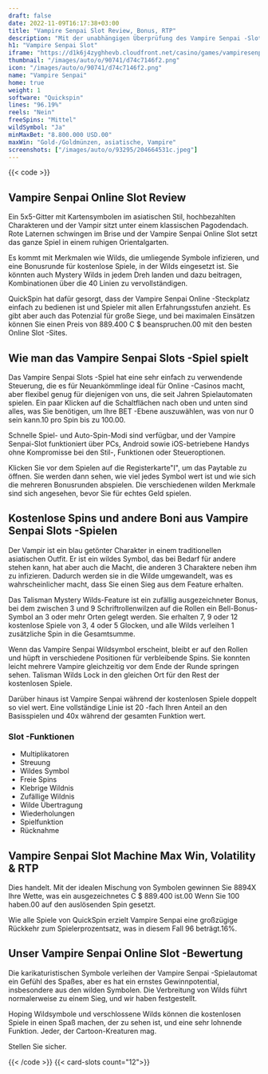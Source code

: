 ```yaml
---
draft: false
date: 2022-11-09T16:17:38+03:00
title: "Vampire Senpai Slot Review, Bonus, RTP"
description: "Mit der unabhängigen Überprüfung des Vampire Senpai -Slot von QuickSpin können Sie kostenlos oder echtes Geld spielen und hier einen Bonus erhalten!"
h1: "Vampire Senpai Slot"
iframe: "https://d1k6j4zyghhevb.cloudfront.net/casino/games/vampiresenpai/index.html?gameid=vampiresenpai&channel=web&moneymode=fun&partnerid=13&lang=en_US"
thumbnail: "/images/auto/o/90741/d74c7146f2.png"
icon: "/images/auto/o/90741/d74c7146f2.png"
name: "Vampire Senpai"
home: true
weight: 1
software: "Quickspin"
lines: "96.19%"
reels: "Nein"
freeSpins: "Mittel"
wildSymbol: "Ja"
minMaxBet: "8.800.000 USD.00"
maxWin: "Gold-/Goldmünzen, asiatische, Vampire"
screenshots: ["/images/auto/o/93295/204664531c.jpeg"]
---
```


{{< code >}}<h2>Vampire Senpai Online Slot Review</h2><p>Ein 5x5-Gitter mit Kartensymbolen im asiatischen Stil, hochbezahlten Charakteren und der Vampir sitzt unter einem klassischen Pagodendach. Rote Laternen schwingen im Brise und der Vampire Senpai Online Slot setzt das ganze Spiel in einem ruhigen Orientalgarten.</p><p>Es kommt mit Merkmalen wie Wilds, die umliegende Symbole infizieren, und eine Bonusrunde für kostenlose Spiele, in der Wilds eingesetzt ist. Sie könnten auch Mystery Wilds in jedem Dreh landen und dazu beitragen, Kombinationen über die 40 Linien zu vervollständigen.</p><p>QuickSpin hat dafür gesorgt, dass der Vampire Senpai Online -Steckplatz einfach zu bedienen ist und Spieler mit allen Erfahrungsstufen anzieht. Es gibt aber auch das Potenzial für große Siege, und bei maximalen Einsätzen können Sie einen Preis von 889.400 C $ beanspruchen.00 mit den besten Online Slot -Sites.</p><h2>Wie man das Vampire Senpai Slots -Spiel spielt</h2><p>Das Vampire Senpai Slots -Spiel hat eine sehr einfach zu verwendende Steuerung, die es für Neuankömmlinge ideal für Online -Casinos macht, aber flexibel genug für diejenigen von uns, die seit Jahren Spielautomaten spielen. Ein paar Klicken auf die Schaltflächen nach oben und unten sind alles, was Sie benötigen, um Ihre BET -Ebene auszuwählen, was von nur 0 sein kann.10 pro Spin bis zu 100.00.</p><p>Schnelle Spiel- und Auto-Spin-Modi sind verfügbar, und der Vampire Senpai-Slot funktioniert über PCs, Android sowie iOS-betriebene Handys ohne Kompromisse bei den Stil-, Funktionen oder Steueroptionen.</p><p>Klicken Sie vor dem Spielen auf die Registerkarte"I", um das Paytable zu öffnen. Sie werden dann sehen, wie viel jedes Symbol wert ist und wie sich die mehreren Bonusrunden abspielen. Die verschiedenen wilden Merkmale sind sich angesehen, bevor Sie für echtes Geld spielen.</p><h2>Kostenlose Spins und andere Boni aus Vampire Senpai Slots -Spielen</h2><p>Der Vampir ist ein blau getönter Charakter in einem traditionellen asiatischen Outfit. Er ist ein wildes Symbol, das bei Bedarf für andere stehen kann, hat aber auch die Macht, die anderen 3 Charaktere neben ihm zu infizieren. Dadurch werden sie in die Wilde umgewandelt, was es wahrscheinlicher macht, dass Sie einen Sieg aus dem Feature erhalten.</p><p>Das Talisman Mystery Wilds-Feature ist ein zufällig ausgezeichneter Bonus, bei dem zwischen 3 und 9 Schriftrollenwilzen auf die Rollen ein Bell-Bonus-Symbol an 3 oder mehr Orten gelegt werden. Sie erhalten 7, 9 oder 12 kostenlose Spiele von 3, 4 oder 5 Glocken, und alle Wilds verleihen 1 zusätzliche Spin in die Gesamtsumme.</p><p>Wenn das Vampire Senpai Wildsymbol erscheint, bleibt er auf den Rollen und hüpft in verschiedene Positionen für verbleibende Spins. Sie konnten leicht mehrere Vampire gleichzeitig vor dem Ende der Runde springen sehen. Talisman Wilds Lock in den gleichen Ort für den Rest der kostenlosen Spiele.</p><p>Darüber hinaus ist Vampire Senpai während der kostenlosen Spiele doppelt so viel wert. Eine vollständige Linie ist 20 -fach Ihren Anteil an den Basisspielen und 40x während der gesamten Funktion wert.</p><h3>
Slot -Funktionen</h3><ul>
<li></span>
Multiplikatoren</li>
<li></span>
Streuung</li>
<li></span>
Wildes Symbol</li>
<li></span>
Freie Spins</li>
<li></span>
Klebrige Wildnis</li>
<li></span>
Zufällige Wildnis</li>
<li></span>
Wilde Übertragung</li>
<li></span>
Wiederholungen</li>
<li></span>
Spielfunktion</li>
<li></span>
Rücknahme</li></ul><h2>Vampire Senpai Slot Machine Max Win, Volatility & RTP</h2><p>Dies handelt. Mit der idealen Mischung von Symbolen gewinnen Sie 8894X Ihre Wette, was ein ausgezeichnetes C $ 889.400 ist.00 Wenn Sie 100 haben.00 auf den auslösenden Spin gesetzt.</p><p>Wie alle Spiele von QuickSpin erzielt Vampire Senpai eine großzügige Rückkehr zum Spielerprozentsatz, was in diesem Fall 96 beträgt.16%.</p><h2>Unser Vampire Senpai Online Slot -Bewertung</h2><p>Die karikaturistischen Symbole verleihen der Vampire Senpai -Spielautomat ein Gefühl des Spaßes, aber es hat ein ernstes Gewinnpotential, insbesondere aus den wilden Symbolen. Die Verbreitung von Wilds führt normalerweise zu einem Sieg, und wir haben festgestellt.</p><p>Hoping Wildsymbole und verschlossene Wilds können die kostenlosen Spiele in einen Spaß machen, der zu sehen ist, und eine sehr lohnende Funktion. Jeder, der Cartoon-Kreaturen mag.</p><p>Stellen Sie sicher.</p>{{< /code >}}
{{< card-slots count="12">}}